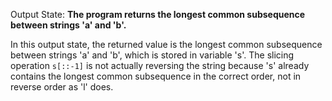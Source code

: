 Output State: **The program returns the longest common subsequence between strings 'a' and 'b'.**

In this output state, the returned value is the longest common subsequence between strings 'a' and 'b', which is stored in variable 's'. The slicing operation `s[::-1]` is not actually reversing the string because 's' already contains the longest common subsequence in the correct order, not in reverse order as 'l' does.
